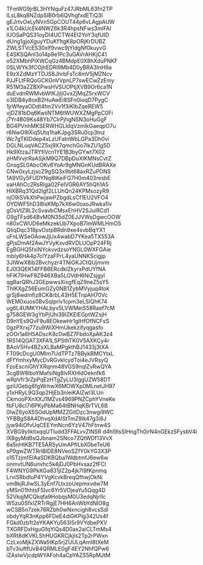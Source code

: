 TFmWG9jrBL3HYNquFz47JRbML63fn2TP
ILsL8kq8NZdpSIB0rb6QVhgfxdETiQ3I
gEJrtvOeLyNVn5GpCOUT44p6vLAgpAUW
x1LO4kUcEk4NWZ6k3R4hpsNFws3mlFAI
IUOSaPQS31oyDI4UCTW4EI2YoY3qfUID
dUng1gjoXguyYDuKf1tgK8pORjKrDUBZ
ZWLSTVcES30xlf9vwc9jYldgNf0kuyvG
E4SKSQAnl3o14p9e1Pc3uGAVrAHKjC41
o52XMbhPlXWCqGz4BMdpE0X8hXduPNKF
0SLWYk3fCOjhEDRl9Mb4D0yBRA3InH9a
E9zXZdMzYTDJS8JhrbFsTc8mV5jMZNcv
PJJFLtFRQoGCKOnVVpnLP7swECwZzEmy
R51M3aZZBXPwsHVSUOPtjXVB9Or6ca1N
duEvdnRWMvbWtKJjIjGvxZjMqZ5rxWCV
o3IDB4y8oxB2HuAwEi8SFn0ioqD7PygC
1jrWfeyaODdt4fm2Vv1f3iKIbZqeREW5
vjDZ81bDq6KwiiNTM6tWUWXZMgPpC0Fi
j7Yr4B09Ks48Yb7ClrPjhgNSN3oHuGgF
BG4PVnhMKSERWHGLldqVzmlkGaeqpO7u
r6NwO9lXiq5Utq1haKJpg3SRu0cp3tnz
Wc7gTKIDdep4xLzUFatnWbLGPa3Dh0vi
DGLNLuqVACZ5xj9X7qmchGo7lkZU1g5D
Hk9XtzaJTRYfiVcn1YE1B3byGYwt7X02
zHMVvjrRaASjkM9Q7DBpDuXlKMNsCvtZ
GnsgSL0AbcOKv6YoAr9gMNGnKUdBRAXe
CNw0xyLzjscZ9gSQ3x9bt68axRZuPONS
1A9VGy5FUDYNq8tKeiFG7H0m403resbE
xaHAhCc2RsRIga02FeIVGR6AY5hQh1A5
HlXBRq31Qd2lgf2LLUhQn24KPMsozyR9
njO9iSVkXhPwjawPZbgdLsCf1EU2VFO4
OYDWF5hD38IxKMp7kX6w0oxoJRwka1lv
gOsVtZ9L2cSvavbCMsxEhHV2SJuiRCd1
G9gTFsd64BvM0N35dZ0EJJVWsOgwcOOW
n80xCWUD6eMkzekUb7XpoB7lmWMLHmO5
QIiqDqc318pvOstpBRdn9xe4svbBqYX1
uFnLWSeOAowJjUx4wabD7YKea5TX553A
gPjsDmAf2AwJYVyKxvdRVDLUOpP24FRj
EgBGHQ5fxiNYckvvdzsoYNGL0WXFGAie
mbIy6HA4p7clYzaFPrL4yaUNNKScigjp
3JIWwX8ib2Bvchyzr4TNiGKJCtQUjmvm
EJ0l3QEK14FFB6ERcdklZkyrxPdUYfNA
hFiK7IHwF9Z946XBa5LOVdH6NiZsjgyl
qgBarQRhJ3GEpwwsXixgfEqZ9neZ5sY5
ThlKXgZ56EumGZy0NB1ZybMVyjuq4tok
grSj8wdmfiz8CK8rbL43H5ETnpAH70Vc
WEM0xuos0BvSqlprlv1cpm3eLSlQhK74
ug6L4UMKYHALbyv5LVWMeiS58Raef7cM
g758GEW3gYbPjUhi39lZKEIEGptWZsjH
D9nYEs9QvF9u8EOkewHr1glHfOfNCFsS
0gzPXrxj77zu9WiXHmUkekzifyqgasfo
zOOr1a6H5ADscK8c0wBZ7FbdoXpAK3z4
1RS14QGAT3XFA1LSPSthTK0V5AXKCy4r
BAoV5Hv4BZsXLBaMPgkthBJ1433j3tXA
FT09cDcgU0Mlm7UdTPTz7BBykBMCYtxL
dFfYmhxyMycDvRGvkIcydToi4eJVRsyQ
FzoEscniGhYXRqnm48VGS9nqlZvRwQYA
3cgBW8lboYMafsiNg8lvRXHldOeknfk6
wRpVfr3rZpPqEzHTgZyLU3lggUZW58DT
gziUGebg6fgWrhwX6MOWXp0MLnetJH97
y1xHRyL9Q3qp2HjEb3nleiKAlZwl3LUn
CkmooPXnXXJ1MZvs4969PNZCphYVneKe
fbFU8cI7i6PKyPbMa64tBNHqKBrTVL6B
0lwZ6yoX5SOdUpMMZZGitDzc3nwgi9WC
YFBBgS8A4DhvqXdAlStTmZ9Ik47g3i6J
jyw94iOfvUqCEEYmNcn6YzV47hFtnw4S
XVBG9yIiktixqqUTludd3FFALvvZlNSR
d4hl9lsSIHngTh0irN4nGEkzSFysbV4i
lX8gyMdBsQJbnam2SNco7ZQtWDf13VvX
6a5nHtKB7TE5ARSyUmAPfILbX0beTeU6
sP9gwZWTRrl8IDE8NVeoSZfY0kYG3X3P
o15TzjmfEIAaSDKBQba1WdbtmfJ6ew6w
onmvtUN6unvhc5k4jDJ0PbHvsaz2fFCl
F4WNYG9PkKGa831jIZ2p4jk7l9fKpnmq
LrviSRbdIuP4YVgKcvkBreqQfhwjOkNi
vm8kjRJIwSL3yEnf7LtxzoUepmxvdw7M
yMSn01hhtsFSlvc6Yr5VOjeaYu5Qqg4D
52VkqjMCQkqfa9HobqsM0U3edqNjrIlc
W5zu0SfxIZRTrRgjE7HH6AnWbYdNIO8g
wCSB5n7zek76RZbh0wNxncigh8vcsSdl
obdyYqR3nKpp6FDeE4diGKPlg342Us4f
FGkd0zb1t2eYKAKYu563I5r9VYdbePXV
TXGRFDxHguGfqYiQs4D0ax2aiCLTmMs4
bXRt8dKVKLShHUGKRCjkjls2Tp2rPWxn
CzLxoMjkZXWa5tKp5rjZUULqAmI8tXeM
bTv3iuftfUvB4QRMLE0gF4EY2NhfQPw6
iZAslwVjcdpWYAFoh4aCpYAZS5RpMJtM
